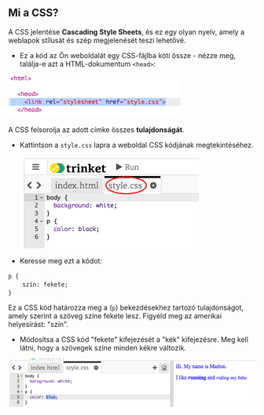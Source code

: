 ## Mi a CSS?

A CSS jelentése **Cascading Style Sheets**, és ez egy olyan nyelv, amely a weblapok stílusát és szép megjelenését teszi lehetővé.

+ Ez a kód az Ön weboldalát egy CSS-fájlba köti össze - nézze meg, találja-e azt a HTML-dokumentum `<head>`:

![screenshot](images/birthday-css-link.png)

A CSS felsorolja az adott címke összes **tulajdonságát**.

+ Kattintson a `style.css` lapra a weboldal CSS kódjának megtekintéséhez.
    
    ![screenshot](images/birthday-css-tab.png)

+ Keresse meg ezt a kódot:

```html
p {
    szín: fekete;
}
```

Ez a CSS kód határozza meg a (`p`) bekezdésekhez tartozó tulajdonságot, amely szerint a szöveg színe fekete lesz. Figyeld meg az amerikai helyesírást: "szín".

+ Módosítsa a CSS kód "fekete" kifejezését a "kék" kifejezésre. Meg kell látni, hogy a szövegek színe minden kékre változik.

![screenshot](images/birthday-edit-css.png)
